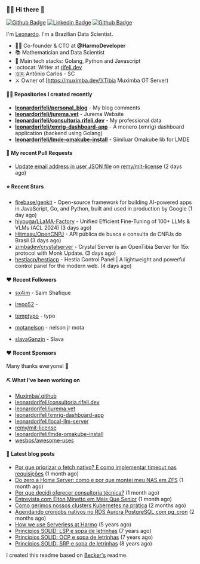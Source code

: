 ### 👨‍💻 Hi there 👋

[![Github Badge](https://img.shields.io/badge/-Github-red?style=flat-square&logo=Github&logoColor=white&link=https://github.com/leonardorifeli)](https://github.com/leonardorifeli)
[![Linkedin Badge](https://img.shields.io/badge/-LinkedIn-red?style=flat-square&logo=Linkedin&logoColor=white&link=https://www.linkedin.com/in/leonardorifeli/)](https://www.linkedin.com/in/leonardorifeli/)
[![Github Badge](https://komarev.com/ghpvc/?username=leonardorifeli&label=Profile%20views&color=red&style=flat)](https://github.com/leonardorifeli)

I'm [Leonardo](https://rifeli.dev). I'm a Brazilian Data Scientist.

- :office_worker: Co-founder & CTO at **@HarmoDeveloper**
- 📚 Mathematician and Data Scientist
- 💙 Main tech stacks: Golang, Python and Javascript
- :octocat: Writer at [rifeli.dev](https://rifeli.dev)
- 🇧🇷 Antônio Carlos - SC
- ⚔️ Owner of [https://muximba.dev/](Tibia Muximba OT Server)

#### 👨‍💻 Repositories I created recently
- **[leonardorifeli/personal_blog](https://github.com/leonardorifeli/personal_blog)** - My blog comments
- **[leonardorifeli/jurema.vet](https://github.com/leonardorifeli/jurema.vet)** - Jurema Website
- **[leonardorifeli/consultoria.rifeli.dev](https://github.com/leonardorifeli/consultoria.rifeli.dev)** - My professional data
- **[leonardorifeli/xmrig-dashboard-app](https://github.com/leonardorifeli/xmrig-dashboard-app)** - A monero (xmrig) dashboard application (backend using Golang)
- **[leonardorifeli/lmde-omakube-install](https://github.com/leonardorifeli/lmde-omakube-install)** - Similuar Omakube lib for LMDE

#### 🔨 My recent Pull Requests


- [Update email address in user JSON file](https://github.com/remy/mit-license/pull/1766) on [remy/mit-license](https://github.com/remy/mit-license) (2 days ago)

#### ⭐ Recent Stars


- [firebase/genkit](https://github.com/firebase/genkit) - Open-source framework for building AI-powered apps in JavaScript, Go, and Python, built and used in production by Google (1 day ago)
- [hiyouga/LLaMA-Factory](https://github.com/hiyouga/LLaMA-Factory) - Unified Efficient Fine-Tuning of 100&#43; LLMs &amp; VLMs (ACL 2024) (3 days ago)
- [Hitmasu/OpenCNPJ](https://github.com/Hitmasu/OpenCNPJ) - API pública de busca e consulta de CNPJs do Brasil (3 days ago)
- [zimbadev/crystalserver](https://github.com/zimbadev/crystalserver) - Crystal Server is an OpenTibia Server for 15x protocol with Monk Update. (3 days ago)
- [hestiacp/hestiacp](https://github.com/hestiacp/hestiacp) - Hestia Control Panel | A lightweight and powerful control panel for the modern web. (4 days ago)

#### ❤️ Recent Followers


- [sx4im](https://github.com/sx4im) - Saim Shafique

- [lrepo52](https://github.com/lrepo52) - 

- [temptypo](https://github.com/temptypo) - typo

- [motanelson](https://github.com/motanelson) - nelson jr mota

- [slavaGanzin](https://github.com/slavaGanzin) - Slava


#### ❤️ Recent Sponsors



Many thanks everyone! 🙏

#### ⛏️ What I've been working on

- [Muximba/.github](https://github.com/Muximba/.github)
- [leonardorifeli/consultoria.rifeli.dev](https://github.com/leonardorifeli/consultoria.rifeli.dev)
- [leonardorifeli/jurema.vet](https://github.com/leonardorifeli/jurema.vet)
- [leonardorifeli/xmrig-dashboard-app](https://github.com/leonardorifeli/xmrig-dashboard-app)
- [leonardorifeli/local-llm-server](https://github.com/leonardorifeli/local-llm-server)
- [remy/mit-license](https://github.com/remy/mit-license)
- [leonardorifeli/lmde-omakube-install](https://github.com/leonardorifeli/lmde-omakube-install)
- [wesbos/awesome-uses](https://github.com/wesbos/awesome-uses)

#### 📄 Latest blog posts
- [Por que priorizar o fetch nativo? E como implementar timeout nas requisições](https://rifeli.dev/blog/2025-08-20-por-que-usar-o-fetch-no-nodejs/) (1 month ago)
- [Do zero a Home Server: como e por que montei meu NAS em ZFS](https://rifeli.dev/blog/2025-08-10-do-zero-a-home-server-como-e-por-que-montei-meu-nas-em-zfs/) (1 month ago)
- [Por que decidi oferecer consultoria técnica?](https://rifeli.dev/blog/2025-08-02-por-que-decidi-oferecer-consultoria-tecnica/) (1 month ago)
- [Entrevista com Elton Minetto em Mais Que Senior](https://rifeli.dev/blog/2025-08-01-entrevista-mais-que-senior-com-elton-minetto/) (1 month ago)
- [Como gerimos nossos clusters Kubernetes na prática](https://rifeli.dev/blog/2025-07-10-como-gerimos-nossos-cluters-kubernets-na-pratica/) (2 months ago)
- [Agendando cronjobs nativos no RDS Aurora PostgreSQL com pg_cron](https://rifeli.dev/blog/2025-07-01-agendando-cronjobs-nativos-no-rds-aurora-postgresql-com-pgcron/) (2 months ago)
- [How we use Serverless at Harmo](https://rifeli.dev/blog/2020-10-08-how-we-use-serverless-at-harmo/) (5 years ago)
- [Princípios SOLID: LSP e sopa de letrinhas](https://rifeli.dev/blog/2017-12-30-principios-solid-lsp-e-sopa-de-letrinhas/) (7 years ago)
- [Princípios SOLID: OCP e sopa de letrinhas](https://rifeli.dev/blog/2017-12-06-principios-solid-ocp-e-sopa-de-letrinhas/) (7 years ago)
- [Princípios SOLID: SRP e sopa de letrinhas](https://rifeli.dev/blog/2017-03-25-principios-solid-srp-e-sopa-de-letrinhas/) (8 years ago)

I created this readme based on [Becker's](https://github.com/caarlos0) readme.
